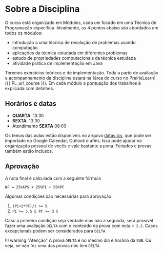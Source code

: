 # Sobre a Disciplina

O curso está organizado em Módulos, cada um focado em uma Técnica de Programação específica. Idealmente, os 4 pontos abaixo são abordados em todos os módulos:

* introdução a uma técnica de resolução de problemas usando computação
* aplicações da técnica estudada em diferentes problemas
* estudo de propriedades computacionais da técnica estudada
* atividade prática de implementação em Java

Teremos exercícios teóricos e de implementação. Toda a parte de avaliação e acompanhamento da disciplina estará na [área do curso no PrairieLearn]({{ PL_url_course }}). Em cada módulo a pontuação dos trabalhos é explicada com detalhes.


## Horários e datas

- **QUARTA**: 13:30
- **SEXTA**: 13:30
- Atendimento **SEXTA** 08:00

Os temas das aulas estão disponíveis no arquivo [datas.ics](datas.ics), que pode ser importado no Google Calendar, Outlook e afins. Isso pode ajudar na organização pessoal de vocês e vale bastante a pena. Feriados e provas também estão inclusos. 


## Aprovação

A nota final é calculada com a seguinte fórmula

```
NF = 25%APS + 25%PI + 50%PF
```

Algumas condições são necessárias para aprovação

1. `(PI+2*PF)/3 >= 5` 
2. `PI >= 3.5 E PF >= 3.5`

Caso a primeira condição seja verdade mas não a segunda, será possível fazer uma avaliação `DELTA` com o conteúdo da prova com nota `< 3.5`. Casos excepcionais podem ser considerados para `DELTA`

!!! warning "Atenção"
    A prova `DELTA` é no mesmo dia e horário da `SUB`. Ou seja, se não fez uma das provas não tem `DELTA`.



